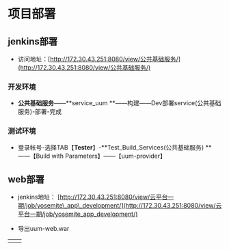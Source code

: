 # 项目部署

## jenkins部署

* 访问地址：[http://172.30.43.251:8080/view/公共基础服务/](http://172.30.43.251:8080/view/公共基础服务/)

### 开发环境

* **公共基础服务**——**service\_uum **——构建——Dev部署service\(公共基础服务\)-部署-完成

### 测试环境

* 登录帐号-选择TAB【**Tester**】-**Test\_Build\_Services\(公共基础服务\) **——【Build with Parameters】——【uum-provider】        

## web部署

* jenkins地址：    [http://172.30.43.251:8080/view/云平台一期/job/yosemite\_app\_development/](http://172.30.43.251:8080/view/云平台一期/job/yosemite_app_development/)

* 导出uum-web.war

|  |  |
| :--- | :--- |
|  |  |



